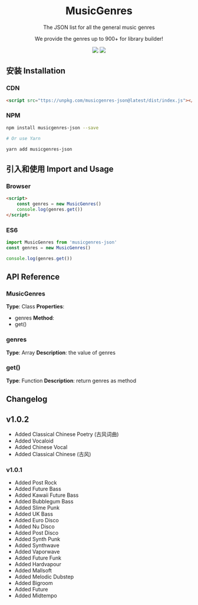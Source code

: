 <h1 align="center">MusicGenres</h1>
<p align="center">The JSON list for all the general music genres</p>
<p align="center">We provide the genres up to 900+ for library builder!</p>
<p align="center">
    <img src="https://github.com/nekomeowww/MusicGenres/workflows/Node%20Test/badge.svg" />
    <img src="https://github.com/nekomeowww/MusicGenres/workflows/Node%20Build/badge.svg" />
</p>

## 安装 Installation

### CDN

```HTML
<script src="ttps://unpkg.com/musicgenres-json@latest/dist/index.js"></script>
```

### NPM
```bash
npm install musicgenres-json --save

# Or use Yarn

yarn add musicgenres-json
```

## 引入和使用 Import and Usage

### Browser

```HTML
<script>
    const genres = new MusicGenres()
    console.log(genres.get())
</script>
```

### ES6

```Javascript
import MusicGenres from 'musicgenres-json'
const genres = new MusicGenres()

console.log(genres.get())
```

## API Reference

### MusicGenres
**Type**: Class
**Properties**:
- genres
**Method**:
- get()

### genres
**Type**: Array
**Description**: the value of genres

### get()
**Type**: Function
**Description**: return genres as method

## Changelog

## v1.0.2
- Added Classical Chinese Poetry (古风词曲)
- Added Vocaloid
- Added Chinese Vocal
- Added Classical Chinese (古风)

### v1.0.1
- Added Post Rock
- Added Future Bass
- Added Kawaii Future Bass
- Added Bubblegum Bass
- Added Slime Punk
- Added UK Bass
- Added Euro Disco
- Added Nu Disco
- Added Post Disco
- Added Synth Punk
- Added Synthwave
- Added Vaporwave
- Added Future Funk
- Added Hardvapour
- Added Mallsoft
- Added Melodic Dubstep
- Added Bigroom
- Added Future
- Added Midtempo